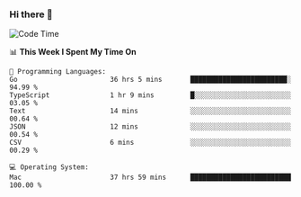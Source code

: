 ### Hi there 👋

<!--
**CrazyCollin/crazycollin** is a ✨ _special_ ✨ repository because its `README.md` (this file) appears on your GitHub profile.

Here are some ideas to get you started:

- 🔭 I’m currently working on ...
- 🌱 I’m currently learning ...
- 👯 I’m looking to collaborate on ...
- 🤔 I’m looking for help with ...
- 💬 Ask me about ...
- 📫 How to reach me: ...
- 😄 Pronouns: ...
- ⚡ Fun fact: ...
-->

<!--START_SECTION:waka-->
![Code Time](http://img.shields.io/badge/Code%20Time-4%2C445%20hrs%204%20mins-blue)

📊 **This Week I Spent My Time On** 

```text
💬 Programming Languages: 
Go                       36 hrs 5 mins       ████████████████████████░   94.99 % 
TypeScript               1 hr 9 mins         █░░░░░░░░░░░░░░░░░░░░░░░░   03.05 % 
Text                     14 mins             ░░░░░░░░░░░░░░░░░░░░░░░░░   00.64 % 
JSON                     12 mins             ░░░░░░░░░░░░░░░░░░░░░░░░░   00.54 % 
CSV                      6 mins              ░░░░░░░░░░░░░░░░░░░░░░░░░   00.29 % 

💻 Operating System: 
Mac                      37 hrs 59 mins      █████████████████████████   100.00 % 
```


<!--END_SECTION:waka-->
